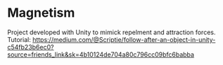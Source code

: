 # Magnetism
 
 Project developed with Unity to mimick repelment and attraction forces.
 Tutorial: https://medium.com/@Scriptie/follow-after-an-object-in-unity-c54fb23b6ec0?source=friends_link&sk=4b10124de704a80c796cc09bfc6babba
